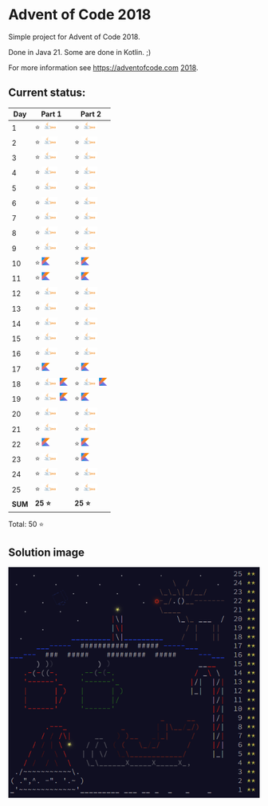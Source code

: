 # Advent of Code 2018

Simple project for Advent of Code 2018.

Done in Java 21. Some are done in Kotlin. ;)

For more information see https://adventofcode.com [2018](https://adventofcode.com/2018).

## Current status:

| Day     | Part 1                                                  | Part 2                                                  |
|---------|---------------------------------------------------------|---------------------------------------------------------|
| 1       | ⭐ ![Java](../img/java.png)                              | ⭐ ![Java](../img/java.png)                              |
| 2       | ⭐ ![Java](../img/java.png)                              | ⭐ ![Java](../img/java.png)                              |
| 3       | ⭐ ![Java](../img/java.png)                              | ⭐ ![Java](../img/java.png)                              |
| 4       | ⭐ ![Java](../img/java.png)                              | ⭐ ![Java](../img/java.png)                              |
| 5       | ⭐ ![Java](../img/java.png)                              | ⭐ ![Java](../img/java.png)                              |
| 6       | ⭐ ![Java](../img/java.png)                              | ⭐ ![Java](../img/java.png)                              |
| 7       | ⭐ ![Java](../img/java.png)                              | ⭐ ![Java](../img/java.png)                              |
| 8       | ⭐ ![Java](../img/java.png)                              | ⭐ ![Java](../img/java.png)                              |
| 9       | ⭐ ![Java](../img/java.png)                              | ⭐ ![Java](../img/java.png)                              |
| 10      | ⭐ ![Kotlin](../img/kotlin.png)                          | ⭐ ![Kotlin](../img/kotlin.png)                          |
| 11      | ⭐ ![Kotlin](../img/kotlin.png)                          | ⭐ ![Kotlin](../img/kotlin.png)                          |
| 12      | ⭐ ![Java](../img/java.png)                              | ⭐ ![Java](../img/java.png)                              |
| 13      | ⭐ ![Java](../img/java.png)                              | ⭐ ![Java](../img/java.png)                              |
| 14      | ⭐ ![Java](../img/java.png)                              | ⭐ ![Java](../img/java.png)                              |
| 15      | ⭐ ![Java](../img/java.png)                              | ⭐ ![Java](../img/java.png)                              |
| 16      | ⭐ ![Java](../img/java.png)                              | ⭐ ![Java](../img/java.png)                              |
| 17      | ⭐ ![Kotlin](../img/kotlin.png)                          | ⭐ ![Kotlin](../img/kotlin.png)                          |
| 18      | ⭐ ![Java](../img/java.png) ![Kotlin](../img/kotlin.png) | ⭐ ![Java](../img/java.png) ![Kotlin](../img/kotlin.png) |
| 19      | ⭐ ![Java](../img/java.png) ![Kotlin](../img/kotlin.png) | ⭐ ![Kotlin](../img/kotlin.png)                          |
| 20      | ⭐ ![Java](../img/java.png)                              | ⭐ ![Java](../img/java.png)                              |
| 21      | ⭐ ![Java](../img/java.png)                              | ⭐ ![Java](../img/java.png)                              |
| 22      | ⭐ ![Kotlin](../img/kotlin.png)                          | ⭐ ![Kotlin](../img/kotlin.png)                          |
| 23      | ⭐ ![Java](../img/java.png)                              | ⭐ ![Kotlin](../img/kotlin.png)                          |
| 24      | ⭐ ![Java](../img/java.png)                              | ⭐ ![Java](../img/java.png)                              |
| 25      | ⭐ ![Java](../img/java.png)                              | ⭐ ![Java](../img/java.png)                              |
| **SUM** | **25 ⭐**                                                | **25 ⭐**                                                |

Total: 50 ⭐

## Solution image
![AoC2018](../img/Advent_of_Code_2018.png)
